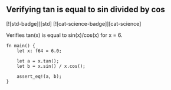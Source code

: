 ## Verifying tan is equal to sin divided by cos

[![std-badge]][std] [![cat-science-badge]][cat-science]

Verifies tan(x) is equal to sin(x)/cos(x) for x = 6.

```rust,editable
fn main() {
    let x: f64 = 6.0;

    let a = x.tan();
    let b = x.sin() / x.cos();

    assert_eq!(a, b);
}
```
